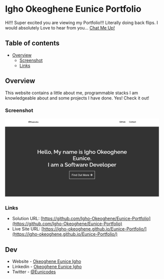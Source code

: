 # Igho Okeoghene Eunice Portfolio
Hi!!!
Super excited you are viewing my Portfolio!!! Literally doing back flips.
I would absolutely Love to hear from you... [Chat Me Up!](#dev)


## Table of contents

- [Overview](#overview)
  - [Screenshot](#screenshot)
  - [Links](#links)

## Overview

This website contains a little about me, programmable stacks I am knowledgeable about and some projects I have done. Yes! Check it out!

### Screenshot

![Screenshot.png](./Screenshot.png)

### Links

- Solution URL: [https://github.com/Igho-Okeoghene/Eunice-Portfolio](https://github.com/Igho-Okeoghene/Eunice-Portfolio)
- Live Site URL: [https://igho-okeoghene.github.io/Eunice-Portfolio/](https://igho-okeoghene.github.io/Eunice-Portfolio/)

## Dev

- Website - [Okeoghene Eunice Igho](https://github.com/Igho-Okeoghene)
- Linkedin - [Okeoghene Eunice Igho](http://www.linkedin.com/in/okeoghene-eunice-igho)
- Twitter - [@Eunicodes](https://www.twitter.com/eunicodes)